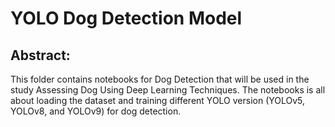 # YOLO Dog Detection Model
## Abstract:
This folder contains notebooks for Dog Detection that will be used in the study Assessing Dog Using Deep Learning Techniques. The notebooks is all about loading the dataset and training different YOLO version (YOLOv5, YOLOv8, and YOLOv9) for dog detection.
